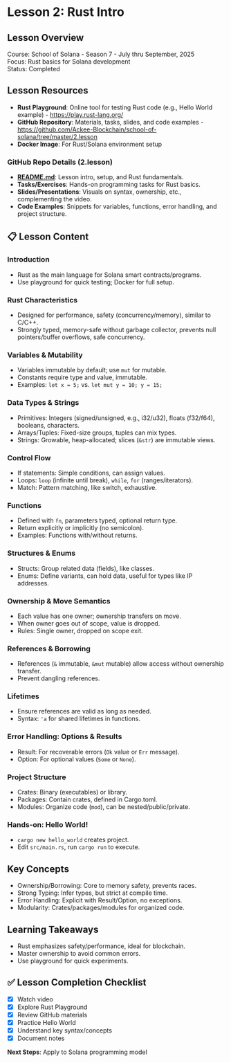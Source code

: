 # Lesson 2: Rust Intro

## Lesson Overview
Course: School of Solana - Season 7 - July thru September, 2025  
Focus: Rust basics for Solana development  
Status: Completed

##  Lesson Resources
- **Rust Playground**: Online tool for testing Rust code (e.g., Hello World example) - https://play.rust-lang.org/
- **GitHub Repository**: Materials, tasks, slides, and code examples - https://github.com/Ackee-Blockchain/school-of-solana/tree/master/2.lesson
- **Docker Image**: For Rust/Solana environment setup

### **GitHub Repo Details (2.lesson)**
- **[README.md](https://github.com/Ackee-Blockchain/school-of-solana/blob/master/2.lesson/README.md)**: Lesson intro, setup, and Rust fundamentals.
- **Tasks/Exercises**: Hands-on programming tasks for Rust basics.
- **Slides/Presentations**: Visuals on syntax, ownership, etc., complementing the video.
- **Code Examples**: Snippets for variables, functions, error handling, and project structure.

## 📋 Lesson Content

### **Introduction**
- Rust as the main language for Solana smart contracts/programs.
- Use playground for quick testing; Docker for full setup.

### **Rust Characteristics**
- Designed for performance, safety (concurrency/memory), similar to C/C++.
- Strongly typed, memory-safe without garbage collector, prevents null pointers/buffer overflows, safe concurrency.

### **Variables & Mutability**
- Variables immutable by default; use `mut` for mutable.
- Constants require type and value, immutable.
- Examples: `let x = 5;` vs. `let mut y = 10; y = 15;`

### **Data Types & Strings**
- Primitives: Integers (signed/unsigned, e.g., i32/u32), floats (f32/f64), booleans, characters.
- Arrays/Tuples: Fixed-size groups, tuples can mix types.
- Strings: Growable, heap-allocated; slices (`&str`) are immutable views.

### **Control Flow**
- If statements: Simple conditions, can assign values.
- Loops: `loop` (infinite until break), `while`, `for` (ranges/iterators).
- Match: Pattern matching, like switch, exhaustive.

### **Functions**
- Defined with `fn`, parameters typed, optional return type.
- Return explicitly or implicitly (no semicolon).
- Examples: Functions with/without returns.

### **Structures & Enums**
- Structs: Group related data (fields), like classes.
- Enums: Define variants, can hold data, useful for types like IP addresses.

### **Ownership & Move Semantics**
- Each value has one owner; ownership transfers on move.
- When owner goes out of scope, value is dropped.
- Rules: Single owner, dropped on scope exit.

### **References & Borrowing**
- References (`&` immutable, `&mut` mutable) allow access without ownership transfer.
- Prevent dangling references.

### **Lifetimes**
- Ensure references are valid as long as needed.
- Syntax: `'a` for shared lifetimes in functions.

### **Error Handling: Options & Results**
- Result: For recoverable errors (`Ok` value or `Err` message).
- Option: For optional values (`Some` or `None`).

### **Project Structure**
- Crates: Binary (executables) or library.
- Packages: Contain crates, defined in Cargo.toml.
- Modules: Organize code (`mod`), can be nested/public/private.

### **Hands-on: Hello World!**
- `cargo new hello_world` creates project.
- Edit `src/main.rs`, run `cargo run` to execute.

##  Key Concepts
- Ownership/Borrowing: Core to memory safety, prevents races.
- Strong Typing: Infer types, but strict at compile time.
- Error Handling: Explicit with Result/Option, no exceptions.
- Modularity: Crates/packages/modules for organized code.

##  Learning Takeaways
- Rust emphasizes safety/performance, ideal for blockchain.
- Master ownership to avoid common errors.
- Use playground for quick experiments.

## ✅ Lesson Completion Checklist
- [x] Watch video
- [x] Explore Rust Playground
- [x] Review GitHub materials
- [x] Practice Hello World
- [x] Understand key syntax/concepts
- [x] Document notes

**Next Steps**: Apply to Solana programming model
